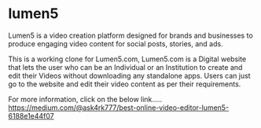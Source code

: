 # lumen5
Lumen5 is a video creation platform designed for brands and businesses to produce engaging video content for social posts, stories, and ads.

This is a working clone for Lumen5.com, Lumen5.com is a Digital website that lets the user who can be an Individual or an Institution to create and edit their Videos without downloading any standalone apps. Users can just go to the website and edit their video content as per their requirements.

For more information, click on the below link.....
https://medium.com/@ask4rk777/best-online-video-editor-lumen5-6188e1e44f07
